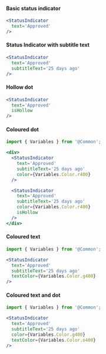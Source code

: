 #### Basic status indicator

```jsx
<StatusIndicator
  text='Approved'
/>
```

#### Status Indicator with subtitle text

```jsx
<StatusIndicator
  text='Approved'
  subtitleText='25 days ago'
/>
```

#### Hollow dot

```jsx
<StatusIndicator
  text='Approved'
  isHollow
/>
```

#### Coloured dot

```jsx
import { Variables } from '@Common';

<div>
  <StatusIndicator
    text='Approved'
    subtitleText='25 days ago'
    color={Variables.Color.r400}
  />

  <StatusIndicator
    text='Approved'
    subtitleText='25 days ago'
    color={Variables.Color.r400}
    isHollow
  />
</div>
```

#### Coloured text

```jsx
import { Variables } from '@Common';

<StatusIndicator
  text='Approved'
  subtitleText='25 days ago'
  textColor={Variables.Color.g400}
/>
```

#### Coloured text and dot

```jsx
import { Variables } from '@Common';

<StatusIndicator
  text='Approved'
  subtitleText='25 days ago'
  color={Variables.Color.g400}
  textColor={Variables.Color.o400}
/>
```
